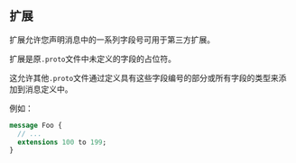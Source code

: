 ## 扩展

扩展允许您声明消息中的一系列字段号可用于第三方扩展。

扩展是原`.proto`文件中未定义的字段的占位符。

这允许其他`.proto`文件通过定义具有这些字段编号的部分或所有字段的类型来添加到消息定义中。

例如：

```protobuf
message Foo {
  // ...
  extensions 100 to 199;
}
```

